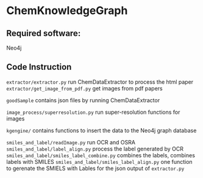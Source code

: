 # ChemKnowledgeGraph

## Required software:

Neo4j

## Code Instruction

`extractor/extractor.py` run ChemDataExtractor to process the html paper
`extractor/get_image_from_pdf.py` get images from pdf papers

`goodSample` contains json files by running ChemDataExtractor

`image_process/superresolution.py` run super-resolution functions for images

`kgengine/` contains functions to insert the data to the Neo4j graph database 

`smiles_and_label/readImage.py` run OCR and OSRA
`smiles_and_label/label_align.py` process the label generated by OCR
`smiles_and_label/smiles_label_combine.py` combines the labels, combines labels with SMILES
`smiles_and_label/smiles_label_align.py` one function to gerenate the SMIELS with Lables for the json output of `extractor.py`


